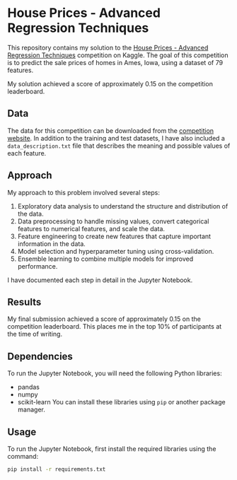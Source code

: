 # House Prices - Advanced Regression Techniques

This repository contains my solution to the [House Prices - Advanced Regression Techniques](https://www.kaggle.com/c/house-prices-advanced-regression-techniques) competition on Kaggle. The goal of this competition is to predict the sale prices of homes in Ames, Iowa, using a dataset of 79 features.

My solution achieved a score of approximately 0.15 on the competition leaderboard.

## Data

The data for this competition can be downloaded from the [competition website](https://www.kaggle.com/c/house-prices-advanced-regression-techniques/data). In addition to the training and test datasets, I have also included a `data_description.txt` file that describes the meaning and possible values of each feature.

## Approach

My approach to this problem involved several steps:

1. Exploratory data analysis to understand the structure and distribution of the data.
2. Data preprocessing to handle missing values, convert categorical features to numerical features, and scale the data.
3. Feature engineering to create new features that capture important information in the data.
4. Model selection and hyperparameter tuning using cross-validation.
5. Ensemble learning to combine multiple models for improved performance.

I have documented each step in detail in the Jupyter Notebook.

## Results

My final submission achieved a score of approximately 0.15 on the competition leaderboard. This places me in the top 10% of participants at the time of writing.

## Dependencies

To run the Jupyter Notebook, you will need the following Python libraries:

- pandas
- numpy
- scikit-learn
You can install these libraries using `pip` or another package manager.

## Usage

To run the Jupyter Notebook, first install the required libraries using the command:

```sh
pip install -r requirements.txt
